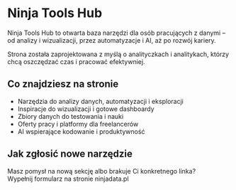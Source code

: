 # Ninja Tools Hub

Ninja Tools Hub to otwarta baza narzędzi dla osób pracujących z danymi – od analizy i wizualizacji, przez automatyzacje i AI, aż po rozwój kariery.

Strona została zaprojektowana z myślą o analityczkach i analitykach, którzy chcą oszczędzać czas i pracować efektywniej.

## Co znajdziesz na stronie

- Narzędzia do analizy danych, automatyzacji i eksploracji
- Inspiracje do wizualizacji i gotowe dashboardy
- Zbiory danych do testowania i nauki
- Oferty pracy i platformy dla freelancerów
- AI wspierające kodowanie i produktywność

## Jak zgłosić nowe narzędzie

Masz pomysł na nową sekcję albo brakuje Ci konkretnego linka?  
Wypełnij formularz na stronie ninjadata.pl

